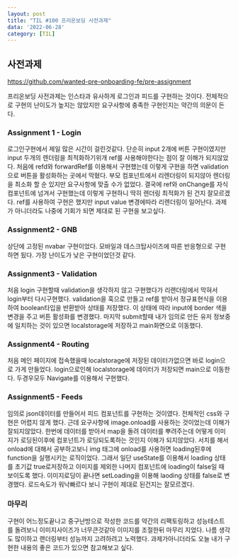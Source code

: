 ```yaml
---
layout: post
title: "TIL #100 프리온보딩 사전과제"
data: '2022-06-28'
category: [TIL]
---
```


## 사전과제

<a href="https://github.com/wanted-pre-onboarding-fe/pre-assignment" target='_blank'>https://github.com/wanted-pre-onboarding-fe/pre-assignment</a>

프리온보딩 사전과제는 인스타과 유사하게 로그인과 피드를 구현하는 것이다. 전체적으로 구현의 난이도가 높지는 않았지만 요구사항에 충족한 구현인지는 약간의 의문이 든다.

### Assignment 1 - Login

로그인구현에서 제일 많은 시간이 걸린것같다. 단순히 input 2개에 버튼 구현이였지만 input 두개의 렌더링을 최적화하기위개 ref를 사용해야한다는 점이 잘 이해가 되지않았다.
처음에 refd와 forwardRef를 이용해서 구현했는데 이렇게 구현을 하면 validation으로 버튼을 활성화하는 곳에서 막혔다. 부모 컴포넌트에서 리렌더링이 되지않아 렌더링을 최소화 할 순 있지만 요구사항에 맞출 수가 없었다. 결국에 ref와 onChange를 자식 컴포넌트에 넘겨서 구현했는데 이렇게 구현하니 딱히 렌더링 최적화가 된 건지 잘모르겠다. ref를 사용하여 구현은 했지만 input value 변경에따라 리렌더링이 일어난다. 과제가 아니더라도 나중에 기회가 되면 제대로 된 구현을 보고싶다.

### Assignment2 - GNB

상단에 고정된 nvabar 구현이었다. 모바일과 데스크탑사이즈에 따른 반응형으로 구현하면 됬다. 가장 난이도가 낮은 구현이었던것 같다.

### Assignment3 - Validation

처음 login 구현할때 validation을 생각하지 않고 구현했다가 리랜더링에서 막혀서 login부터 다시구현했다. validation을 훅으로 만들고 ref를 받아서 정규표현식을 이용하여 boolean타입을 반환받아 상태를 저장했다. 이 상태에 따라 input에 border 색을 변경을 주고 버튼 활성화를 변경했다. 마지막 submit할때 내가 임의로 만든 유저 정보중에 일치하는 것이 있으면 localstorage에 저장하고 main화면으로 이동했다. 

### Assignment4 - Routing

처음 메인 페이지에 접속했을때 localstorage에 저장된 데이터가없으면 바로 login으로 가게 만들었다. login으로인해 localstorage에 데이터가 저장되면 main으로 이동한다. 두경우모두 Navigate를 이용해서 구현했다.

### Assignment5 - Feeds

임의로 json데이터를 만들어서 피드 컴포넌트를 구현하는 것이였다. 전체적인 css와 구현은 어렵지 않게 했다. 근데 요구사항에 image.onload를 사용하는 것이었는데 이해가 잘되지않았다. 한번에 데이터를 받아서 map을 돌려 데이터를 뿌려주는데 어떻게 이미지가  로딩된이후에 컴포넌트가 로딩되도록하는 것인지 이해가 되지않았다. 서치를 해서 onload에 대해서 공부하고보니 img 태그에 onload를 사용하면 loading된후에 function을 실행시키는 로직이었다. 그래서 일단 useState를 이용해서 loading 상태를 초기값 true로저장하고 이미지를 제외한 나머지 컴포넌트에 loading이 false일 때 보이도록 했다. 이미지로딩이 끝나면 setLoading을 이용해 laoding 상태를 false로 변경했다. 로드속도가 워낙빠르다 보니 구현이 제대로 된건지는 잘모르겠다.

### 마무리

구현이 어느정도끝나고 중구난방으로 작성한 코드를 약간의 리팩토링하고 성능테스트를 돌려보니 이미지사이즈가 너무큰것같아 이미지를 조절한뒤 마무리 지었다. 나름 생각도 많이하고 랜더링부터 성능까지 고려하려고 노력했다. 과제가아니더라도 오늘 내가 구현한 내용의 좋은 코드가 있으면 참고해보고 싶다. 
